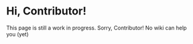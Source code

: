 # Hi, Contributor!

This page is still a work in progress. Sorry, Contributor! No wiki can help you (yet)